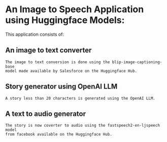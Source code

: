 # An Image to Speech Application using Huggingface Models:
This application consists of:
## An image to text converter
    The image to text conversion is done using the blip-image-captioning-base
    model made available by Salesforce on the Huggingface Hub.
## Story generator using OpenAI LLM
    A story less than 20 characters is generated using the OpenAI LLM.
## A text to audio generator
    The story is now coverter to audio using the fastspeech2-en-ljspeech model
    from facebook available on the Huggingface Hub.